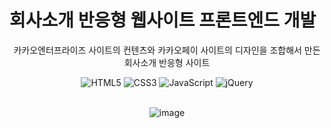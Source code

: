 # 회사소개 반응형 웹사이트 프론트엔드 개발
<div align=center>

카카오엔터프라이즈 사이트의 컨텐츠와 카카오페이 사이트의 디자인을 조합해서 만든 회사소개 반응형 사이트

![HTML5](https://img.shields.io/badge/HTML5-E34F26.svg?&style=for-the-badge&logo=HTML5&logoColor=white) ![CSS3](https://img.shields.io/badge/CSS3-1572B6.svg?&style=for-the-badge&logo=CSS3&logoColor=white) ![JavaScript](https://img.shields.io/badge/JavaScript-F7DF1E.svg?&style=for-the-badge&logo=JavaScript&logoColor=white) ![jQuery](https://img.shields.io/badge/jquery-0769AD?style=for-the-badge&logo=jquery&logoColor=white)
<br>
<br>

![image](https://github.com/EunJinPark98/ResponsiveWebSite/assets/120006805/c8e79531-a9a8-424e-b708-4a108f98415d)


</div>
